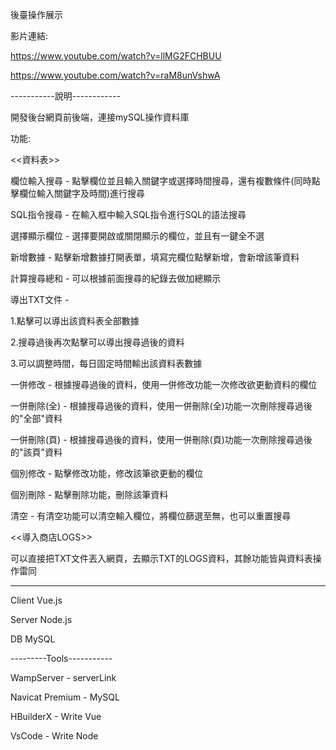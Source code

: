 後臺操作展示

影片連結:

https://www.youtube.com/watch?v=llMG2FCHBUU

https://www.youtube.com/watch?v=raM8unVshwA

-----------說明------------

開發後台網頁前後端，連接mySQL操作資料庫

功能:

<<資料表>>

欄位輸入搜尋 - 點擊欄位並且輸入關鍵字或選擇時間搜尋，還有複數條件(同時點擊欄位輸入關鍵字及時間)進行搜尋

SQL指令搜尋 - 在輸入框中輸入SQL指令進行SQL的語法搜尋

選擇顯示欄位 - 選擇要開啟或關閉顯示的欄位，並且有一鍵全不選

新增數據 - 點擊新增數據打開表單，填寫完欄位點擊新增，會新增該筆資料

計算搜尋總和 - 可以根據前面搜尋的紀錄去做加總顯示

導出TXT文件 - 

1.點擊可以導出該資料表全部數據

2.搜尋過後再次點擊可以導出搜尋過後的資料

3.可以調整時間，每日固定時間輸出該資料表數據

一併修改 - 根據搜尋過後的資料，使用一併修改功能一次修改欲更動資料的欄位

一併刪除(全) - 根據搜尋過後的資料，使用一併刪除(全)功能一次刪除搜尋過後的"全部"資料

一併刪除(頁) - 根據搜尋過後的資料，使用一併刪除(頁)功能一次刪除搜尋過後的"該頁"資料

個別修改 - 點擊修改功能，修改該筆欲更動的欄位

個別刪除 - 點擊刪除功能，刪除該筆資料

清空 - 有清空功能可以清空輸入欄位，將欄位篩選至無，也可以重置搜尋

<<導入商店LOGS>>

可以直接把TXT文件丟入網頁，去顯示TXT的LOGS資料，其餘功能皆與資料表操作雷同

--------------------------

Client Vue.js

Server Node.js

DB MySQL

---------Tools-----------
 
WampServer - serverLink

Navicat Premium - MySQL

HBuilderX - Write Vue

VsCode - Write Node
